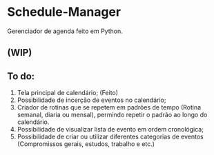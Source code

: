 # Schedule-Manager

Gerenciador de agenda feito em Python.

## (WIP)

## To do:
1. Tela principal de calendário; (Feito)
2. Possibilidade de incerção de eventos no calendário;
3. Criador de rotinas que se repetem em padrões de tempo (Rotina semanal, diaria ou mensal), permindo repetir o padrão ao longo do calendário.
4. Possibilidade de visualizar lista de evento em ordem cronológica;
5. Possibilidade de criar ou utilizar diferentes categorias de eventos (Compromissos gerais, estudos, trabalho e etc.)

